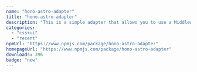 ```yaml
---
name: "hono-astro-adapter"
title: "hono-astro-adapter"
description: "This is a simple adapter that allows you to use a Middleware to handle the SSR of your Astro project."
categories:
  - "css+ui"
  - "recent"
npmUrl: "https://www.npmjs.com/package/hono-astro-adapter"
homepageUrl: "https://www.npmjs.com/package/hono-astro-adapter"
downloads: 396
badge: "new"
---
```

